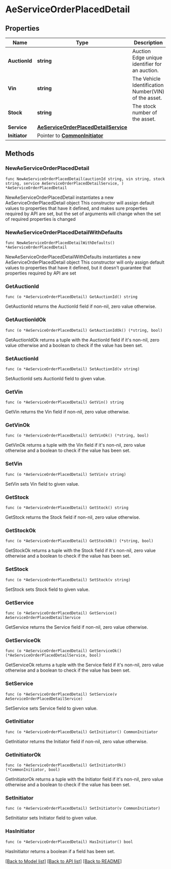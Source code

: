 # AeServiceOrderPlacedDetail

## Properties

Name | Type | Description | Notes
------------ | ------------- | ------------- | -------------
**AuctionId** | **string** | Auction Edge unique identifier for an auction. | 
**Vin** | **string** | The Vehicle Identification Number(VIN) of the asset. | 
**Stock** | **string** | The stock number of the asset. | 
**Service** | [**AeServiceOrderPlacedDetailService**](AeServiceOrderPlacedDetailService.md) |  | 
**Initiator** | Pointer to [**CommonInitiator**](CommonInitiator.md) |  | [optional] 

## Methods

### NewAeServiceOrderPlacedDetail

`func NewAeServiceOrderPlacedDetail(auctionId string, vin string, stock string, service AeServiceOrderPlacedDetailService, ) *AeServiceOrderPlacedDetail`

NewAeServiceOrderPlacedDetail instantiates a new AeServiceOrderPlacedDetail object
This constructor will assign default values to properties that have it defined,
and makes sure properties required by API are set, but the set of arguments
will change when the set of required properties is changed

### NewAeServiceOrderPlacedDetailWithDefaults

`func NewAeServiceOrderPlacedDetailWithDefaults() *AeServiceOrderPlacedDetail`

NewAeServiceOrderPlacedDetailWithDefaults instantiates a new AeServiceOrderPlacedDetail object
This constructor will only assign default values to properties that have it defined,
but it doesn't guarantee that properties required by API are set

### GetAuctionId

`func (o *AeServiceOrderPlacedDetail) GetAuctionId() string`

GetAuctionId returns the AuctionId field if non-nil, zero value otherwise.

### GetAuctionIdOk

`func (o *AeServiceOrderPlacedDetail) GetAuctionIdOk() (*string, bool)`

GetAuctionIdOk returns a tuple with the AuctionId field if it's non-nil, zero value otherwise
and a boolean to check if the value has been set.

### SetAuctionId

`func (o *AeServiceOrderPlacedDetail) SetAuctionId(v string)`

SetAuctionId sets AuctionId field to given value.


### GetVin

`func (o *AeServiceOrderPlacedDetail) GetVin() string`

GetVin returns the Vin field if non-nil, zero value otherwise.

### GetVinOk

`func (o *AeServiceOrderPlacedDetail) GetVinOk() (*string, bool)`

GetVinOk returns a tuple with the Vin field if it's non-nil, zero value otherwise
and a boolean to check if the value has been set.

### SetVin

`func (o *AeServiceOrderPlacedDetail) SetVin(v string)`

SetVin sets Vin field to given value.


### GetStock

`func (o *AeServiceOrderPlacedDetail) GetStock() string`

GetStock returns the Stock field if non-nil, zero value otherwise.

### GetStockOk

`func (o *AeServiceOrderPlacedDetail) GetStockOk() (*string, bool)`

GetStockOk returns a tuple with the Stock field if it's non-nil, zero value otherwise
and a boolean to check if the value has been set.

### SetStock

`func (o *AeServiceOrderPlacedDetail) SetStock(v string)`

SetStock sets Stock field to given value.


### GetService

`func (o *AeServiceOrderPlacedDetail) GetService() AeServiceOrderPlacedDetailService`

GetService returns the Service field if non-nil, zero value otherwise.

### GetServiceOk

`func (o *AeServiceOrderPlacedDetail) GetServiceOk() (*AeServiceOrderPlacedDetailService, bool)`

GetServiceOk returns a tuple with the Service field if it's non-nil, zero value otherwise
and a boolean to check if the value has been set.

### SetService

`func (o *AeServiceOrderPlacedDetail) SetService(v AeServiceOrderPlacedDetailService)`

SetService sets Service field to given value.


### GetInitiator

`func (o *AeServiceOrderPlacedDetail) GetInitiator() CommonInitiator`

GetInitiator returns the Initiator field if non-nil, zero value otherwise.

### GetInitiatorOk

`func (o *AeServiceOrderPlacedDetail) GetInitiatorOk() (*CommonInitiator, bool)`

GetInitiatorOk returns a tuple with the Initiator field if it's non-nil, zero value otherwise
and a boolean to check if the value has been set.

### SetInitiator

`func (o *AeServiceOrderPlacedDetail) SetInitiator(v CommonInitiator)`

SetInitiator sets Initiator field to given value.

### HasInitiator

`func (o *AeServiceOrderPlacedDetail) HasInitiator() bool`

HasInitiator returns a boolean if a field has been set.


[[Back to Model list]](../README.md#documentation-for-models) [[Back to API list]](../README.md#documentation-for-api-endpoints) [[Back to README]](../README.md)


